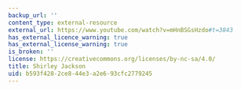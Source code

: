 ```yaml
---
backup_url: ''
content_type: external-resource
external_url: https://www.youtube.com/watch?v=mHnBSGsHzdo#t=3843
has_external_licence_warning: true
has_external_license_warning: true
is_broken: ''
license: https://creativecommons.org/licenses/by-nc-sa/4.0/
title: Shirley Jackson
uid: b593f428-2ce8-44e3-a2e6-93cfc2779245
---
```

